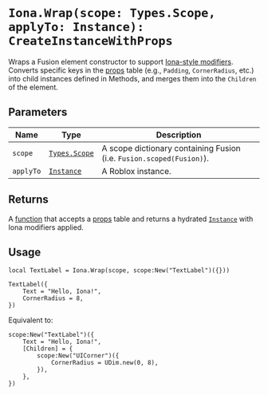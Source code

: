 # `Iona.Wrap(scope: Types.Scope, applyTo: Instance): CreateInstanceWithProps`

Wraps a Fusion element constructor to support [Iona-style modifiers](../transformers/index.md). Converts specific keys in the [props](../types.md#CreateInstanceWithProps) table (e.g., `Padding`, `CornerRadius`, etc.) into child instances defined in Methods, and merges them into the `Children` of the element.

## Parameters

| Name | Type | Description |
| ---- | ---- | ----------- |
| `scope` | [`Types.Scope`]((../types.md#Scope)) | A scope dictionary containing Fusion (i.e. `Fusion.scoped(Fusion)`). |
| `applyTo` | [`Instance`](https://create.roblox.com/docs/reference/engine/classes/Instance) | A Roblox instance. |

## Returns

A [function](../types.md#CreateInstanceWithProps) that accepts a [props](../types.md#CreateInstanceWithProps) table and returns a hydrated [`Instance`](https://create.roblox.com/docs/reference/engine/classes/Instance) with Iona modifiers applied.

## Usage

```luau
local TextLabel = Iona.Wrap(scope, scope:New("TextLabel")({}))

TextLabel({
    Text = "Hello, Iona!",
    CornerRadius = 8,
})
```

Equivalent to:

```luau
scope:New("TextLabel")({
    Text = "Hello, Iona!",
    [Children] = {
        scope:New("UICorner")({
            CornerRadius = UDim.new(0, 8),
        }),
    },
})
```
